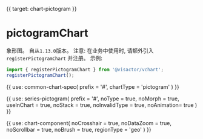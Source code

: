 {{ target: chart-pictogram }}

# pictogramChart

象形图。
自从`1.13.0`版本。
注意: 在业务中使用时, 请额外引入 `registerPictogramChart` 并注册。
示例:

```ts
import { registerPictogramChart } from '@visactor/vchart';
registerPictogramChart();
```

{{ use: common-chart-spec(
    prefix = '#',
    chartType = 'pictogram'
) }}

{{ use: series-pictogram(
  prefix = '#',
  noType = true,
  noMorph = true,
  useInChart = true,
  noStack = true,
  noInvalidType = true,
  noAnimation= true
) }}

{{ use: chart-component(
  noCrosshair = true,
  noDataZoom = true,
  noScrollbar = true,
  noBrush = true,
  regionType = 'geo'
) }}
